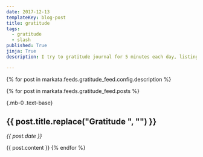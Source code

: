 ```yaml
---
date: 2017-12-13
templateKey: blog-post
title: gratitude
tags:
  - gratitude
  - slash
published: True
jinja: True
description: I try to gratitude journal for 5 minutes each day, listing at least one thing I am grateful for.

---
```


{% for post in markata.feeds.gratitude_feed.config.description %}

{% for post in markata.feeds.gratitude_feed.posts %}

{.mb-0 .text-base}

## {{ post.title.replace("Gratitude ", "") }}

_{{ post.date }}_

{{ post.content }}
{% endfor %}

